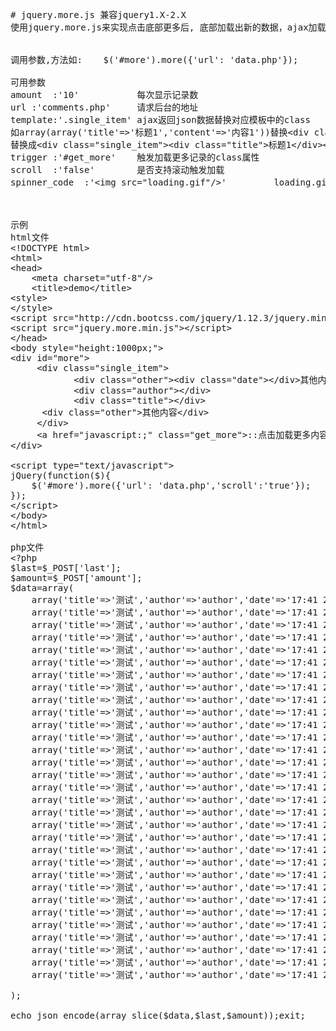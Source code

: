 <pre>
# jquery.more.js 兼容jquery1.X-2.X
使用jquery.more.js来实现点击底部更多后, 底部加载出新的数据，ajax加载更多


调用参数,方法如:    $('#more').more({'url': 'data.php'});

可用参数
amount  :'10'           每次显示记录数
url :'comments.php'     请求后台的地址
template:'.single_item' ajax返回json数据替换对应模板中的class  
如array(array('title'=&gt;'标题1','content'=&gt;'内容1'))替换&lt;div class=&quot;single_item&quot;&gt;&lt;div class=&quot;title&quot;&gt;&lt;/div&gt;&lt;div class=&quot;content&quot;&gt;&lt;/div&gt;&lt;/div&gt;
替换成&lt;div class=&quot;single_item&quot;&gt;&lt;div class=&quot;title&quot;&gt;标题1&lt;/div&gt;&lt;div class=&quot;content&quot;&gt;内容1&lt;/div&gt;&lt;/div&gt;
trigger :'#get_more'    触发加载更多记录的class属性
scroll  :'false'        是否支持滚动触发加载
spinner_code  :'&lt;img src=&quot;loading.gif&quot;/&gt;'         loading.gif路径



示例
html文件
&lt;!DOCTYPE html&gt;  
&lt;html&gt;  
&lt;head&gt;  
	&lt;meta charset=&quot;utf-8&quot;/&gt;  
	&lt;title&gt;demo&lt;/title&gt; 
&lt;style&gt;
&lt;/style&gt;
&lt;script src=&quot;http://cdn.bootcss.com/jquery/1.12.3/jquery.min.js&quot;&gt;&lt;/script&gt;
&lt;script src=&quot;jquery.more.min.js&quot;&gt;&lt;/script&gt;
&lt;/head&gt;
&lt;body style=&quot;height:1000px;&quot;&gt;
&lt;div id=&quot;more&quot;&gt;  
	 &lt;div class=&quot;single_item&quot;&gt;  
			&lt;div class=&quot;other&quot;&gt;&lt;div class=&quot;date&quot;&gt;&lt;/div&gt;其他内容&lt;/div&gt;
			&lt;div class=&quot;author&quot;&gt;&lt;/div&gt;  
			&lt;div class=&quot;title&quot;&gt;&lt;/div&gt;
      &lt;div class=&quot;other&quot;&gt;其他内容&lt;/div&gt;
	 &lt;/div&gt;
	 &lt;a href=&quot;javascript:;&quot; class=&quot;get_more&quot;&gt;::点击加载更多内容::&lt;/a&gt;  
&lt;/div&gt;

&lt;script type=&quot;text/javascript&quot;&gt;
jQuery(function($){
	$('#more').more({'url': 'data.php','scroll':'true'});
});
&lt;/script&gt;
&lt;/body&gt;
&lt;/html&gt;

php文件
&lt;?php
$last=$_POST['last'];
$amount=$_POST['amount'];
$data=array(
	array('title'=&gt;'测试','author'=&gt;'author','date'=&gt;'17:41 2016/11/25'	),
	array('title'=&gt;'测试','author'=&gt;'author','date'=&gt;'17:41 2016/11/25'	),
	array('title'=&gt;'测试','author'=&gt;'author','date'=&gt;'17:41 2016/11/25'	),
	array('title'=&gt;'测试','author'=&gt;'author','date'=&gt;'17:41 2016/11/25'	),
	array('title'=&gt;'测试','author'=&gt;'author','date'=&gt;'17:41 2016/11/25'	),
	array('title'=&gt;'测试','author'=&gt;'author','date'=&gt;'17:41 2016/11/25'	),
	array('title'=&gt;'测试','author'=&gt;'author','date'=&gt;'17:41 2016/11/25'	),
	array('title'=&gt;'测试','author'=&gt;'author','date'=&gt;'17:41 2016/11/25'	),
	array('title'=&gt;'测试','author'=&gt;'author','date'=&gt;'17:41 2016/11/25'	),
	array('title'=&gt;'测试','author'=&gt;'author','date'=&gt;'17:41 2016/11/25'	),
	array('title'=&gt;'测试','author'=&gt;'author','date'=&gt;'17:41 2016/11/25'	),
	array('title'=&gt;'测试','author'=&gt;'author','date'=&gt;'17:41 2016/11/25'	),
	array('title'=&gt;'测试','author'=&gt;'author','date'=&gt;'17:41 2016/11/25'	),
	array('title'=&gt;'测试','author'=&gt;'author','date'=&gt;'17:41 2016/11/25'	),
	array('title'=&gt;'测试','author'=&gt;'author','date'=&gt;'17:41 2016/11/25'	),
	array('title'=&gt;'测试','author'=&gt;'author','date'=&gt;'17:41 2016/11/25'	),
	array('title'=&gt;'测试','author'=&gt;'author','date'=&gt;'17:41 2016/11/25'	),
	array('title'=&gt;'测试','author'=&gt;'author','date'=&gt;'17:41 2016/11/25'	),
	array('title'=&gt;'测试','author'=&gt;'author','date'=&gt;'17:41 2016/11/25'	),
	array('title'=&gt;'测试','author'=&gt;'author','date'=&gt;'17:41 2016/11/25'	),
	array('title'=&gt;'测试','author'=&gt;'author','date'=&gt;'17:41 2016/11/25'	),
	array('title'=&gt;'测试','author'=&gt;'author','date'=&gt;'17:41 2016/11/25'	),
	array('title'=&gt;'测试','author'=&gt;'author','date'=&gt;'17:41 2016/11/25'	),
	array('title'=&gt;'测试','author'=&gt;'author','date'=&gt;'17:41 2016/11/25'	),
	array('title'=&gt;'测试','author'=&gt;'author','date'=&gt;'17:41 2016/11/25'	),
	array('title'=&gt;'测试','author'=&gt;'author','date'=&gt;'17:41 2016/11/25'	),
	array('title'=&gt;'测试','author'=&gt;'author','date'=&gt;'17:41 2016/11/25'	),
	array('title'=&gt;'测试','author'=&gt;'author','date'=&gt;'17:41 2016/11/25'	),
	array('title'=&gt;'测试','author'=&gt;'author','date'=&gt;'17:41 2016/11/25'	),
	array('title'=&gt;'测试','author'=&gt;'author','date'=&gt;'17:41 2016/11/25'	),
	array('title'=&gt;'测试','author'=&gt;'author','date'=&gt;'17:41 2016/11/25'	),

);

echo json_encode(array_slice($data,$last,$amount));exit;
</pre>